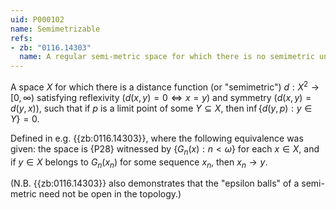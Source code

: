 ```yaml
---
uid: P000102
name: Semimetrizable
refs:
- zb: "0116.14303"
  name: A regular semi-metric space for which there is no semimetric under which all spheres are open. (Heath)
---
```


A space $X$ for which
there is a distance function (or "semimetric") $d:X^2\to[0,\infty)$
satisfying reflexivity ($d(x,y)=0\Leftrightarrow x=y$) and symmetry
($d(x,y)=d(y,x)$), such that if $p$ is
a limit point of some $Y\subseteq X$, then $\inf\{d(y,p):y\in Y\}=0$.

Defined in e.g. {{zb:0116.14303}}, where the following equivalence was
given: the space is {P28} witnessed by $\{G_n(x):n<\omega\}$
for each $x\in X$, and if $y\in X$ belongs to $G_n(x_n)$ for some sequence
$x_n$, then $x_n\to y$.

(N.B. {{zb:0116.14303}} also demonstrates that
the "epsilon balls" of a semi-metric need not be open in the topology.)
